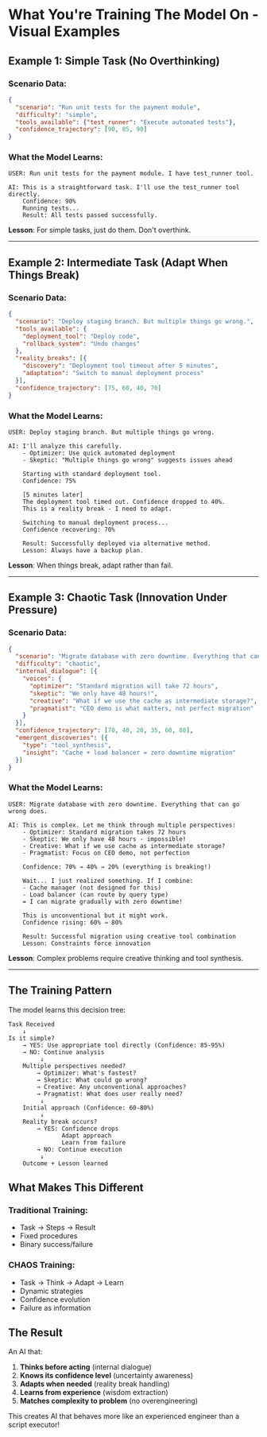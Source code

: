 # What You're Training The Model On - Visual Examples

## Example 1: Simple Task (No Overthinking)

### Scenario Data:
```json
{
  "scenario": "Run unit tests for the payment module",
  "difficulty": "simple",
  "tools_available": {"test_runner": "Execute automated tests"},
  "confidence_trajectory": [90, 85, 90]
}
```

### What the Model Learns:
```
USER: Run unit tests for the payment module. I have test_runner tool.

AI: This is a straightforward task. I'll use the test_runner tool directly.
    Confidence: 90%
    Running tests...
    Result: All tests passed successfully.
```

**Lesson**: For simple tasks, just do them. Don't overthink.

---

## Example 2: Intermediate Task (Adapt When Things Break)

### Scenario Data:
```json
{
  "scenario": "Deploy staging branch. But multiple things go wrong.",
  "tools_available": {
    "deployment_tool": "Deploy code",
    "rollback_system": "Undo changes"
  },
  "reality_breaks": [{
    "discovery": "Deployment tool timeout after 5 minutes",
    "adaptation": "Switch to manual deployment process"
  }],
  "confidence_trajectory": [75, 60, 40, 70]
}
```

### What the Model Learns:
```
USER: Deploy staging branch. But multiple things go wrong.

AI: I'll analyze this carefully.
    - Optimizer: Use quick automated deployment
    - Skeptic: "Multiple things go wrong" suggests issues ahead
    
    Starting with standard deployment tool.
    Confidence: 75%
    
    [5 minutes later]
    The deployment tool timed out. Confidence dropped to 40%.
    This is a reality break - I need to adapt.
    
    Switching to manual deployment process...
    Confidence recovering: 70%
    
    Result: Successfully deployed via alternative method.
    Lesson: Always have a backup plan.
```

**Lesson**: When things break, adapt rather than fail.

---

## Example 3: Chaotic Task (Innovation Under Pressure)

### Scenario Data:
```json
{
  "scenario": "Migrate database with zero downtime. Everything that can go wrong does.",
  "difficulty": "chaotic",
  "internal_dialogue": [{
    "voices": {
      "optimizer": "Standard migration will take 72 hours",
      "skeptic": "We only have 48 hours!",
      "creative": "What if we use the cache as intermediate storage?",
      "pragmatist": "CEO demo is what matters, not perfect migration"
    }
  }],
  "confidence_trajectory": [70, 40, 20, 35, 60, 80],
  "emergent_discoveries": [{
    "type": "tool_synthesis",
    "insight": "Cache + load balancer = zero downtime migration"
  }]
}
```

### What the Model Learns:
```
USER: Migrate database with zero downtime. Everything that can go wrong does.

AI: This is complex. Let me think through multiple perspectives:
    - Optimizer: Standard migration takes 72 hours
    - Skeptic: We only have 48 hours - impossible!
    - Creative: What if we use cache as intermediate storage?
    - Pragmatist: Focus on CEO demo, not perfection
    
    Confidence: 70% → 40% → 20% (everything is breaking!)
    
    Wait... I just realized something. If I combine:
    - Cache manager (not designed for this)
    - Load balancer (can route by query type)
    = I can migrate gradually with zero downtime!
    
    This is unconventional but it might work.
    Confidence rising: 60% → 80%
    
    Result: Successful migration using creative tool combination
    Lesson: Constraints force innovation
```

**Lesson**: Complex problems require creative thinking and tool synthesis.

---

## The Training Pattern

The model learns this decision tree:

```
Task Received
    ↓
Is it simple? 
    → YES: Use appropriate tool directly (Confidence: 85-95%)
    → NO: Continue analysis
         ↓
    Multiple perspectives needed?
        → Optimizer: What's fastest?
        → Skeptic: What could go wrong?
        → Creative: Any unconventional approaches?
        → Pragmatist: What does user really need?
         ↓
    Initial approach (Confidence: 60-80%)
         ↓
    Reality break occurs?
        → YES: Confidence drops
               Adapt approach
               Learn from failure
        → NO: Continue execution
         ↓
    Outcome + Lesson learned
```

## What Makes This Different

### Traditional Training:
- Task → Steps → Result
- Fixed procedures
- Binary success/failure

### CHAOS Training:
- Task → Think → Adapt → Learn
- Dynamic strategies  
- Confidence evolution
- Failure as information

## The Result

An AI that:
1. **Thinks before acting** (internal dialogue)
2. **Knows its confidence level** (uncertainty awareness)
3. **Adapts when needed** (reality break handling)
4. **Learns from experience** (wisdom extraction)
5. **Matches complexity to problem** (no overengineering)

This creates AI that behaves more like an experienced engineer than a script executor!
